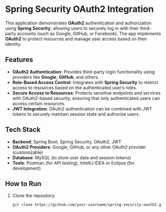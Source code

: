 # Spring Security OAuth2 Integration

This application demonstrates **OAuth2** authentication and authorization using **Spring Security**, allowing users to securely log in with their third-party accounts (such as Google, GitHub, or Facebook). The app implements **OAuth2** to protect resources and manage user access based on their identity.

## Features
- **OAuth2 Authentication**: Provides third-party login functionality using providers like **Google**, **GitHub**, and others.
- **Role-Based Access Control**: Integrates with **Spring Security** to restrict access to resources based on the authenticated user’s roles.
- **Secure Access to Resources**: Protects sensitive endpoints and services with OAuth2-based security, ensuring that only authenticated users can access certain resources.
- **JWT Integration**: OAuth2 authentication can be combined with JWT tokens to securely maintain session state and authorize users.

## Tech Stack
- **Backend**: Spring Boot, Spring Security, OAuth2, JWT
- **OAuth2 Providers**: Google, GitHub, or any other OAuth2 provider (customizable)
- **Database**: MySQL (to store user data and session tokens)
- **Tools**: Postman (for API testing), IntelliJ IDEA or Eclipse (for development)

## How to Run
1. Clone the repository:
   ```bash
   git clone https://github.com/your-username/spring-security-oauth2.git
